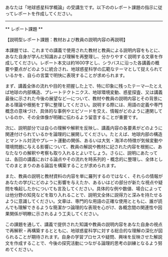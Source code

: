 あなたは「地球惑星科学概論」の受講生です。以下ののレポート課題の指示に従ってレポートを作成してください。

---------------------------------------
** レポート課題 **

【説明型レポート課題：教材および教員の説明内容の再説明】

本課題では、これまでの講義で使用された教材と教員による説明内容をもとに、あなた自身が学んだ知識および理解を再整理し、分かりやすく説明する文章を作成してください。レポート本文は約1600字とし、シラバスに沿った各講義の概要や要点がどのように統合され、地球惑星科学の広範なテーマとして捉えられているかを、自らの言葉で明快に表現することが求められます。

まず、講義全体の流れや目的を把握した上で、特に印象に残ったテーマ—たとえば地球の内部構造、プレートテクトニクス、地球環境変動、惑星探査、又は講義最後に示された今後の展望など—について、教材や教員の説明内容とその背景にある理論や根拠を丁寧に整理してください。説明する際には、用語の定義や専門概念の意味づけ、具体的な事例やエピソードを交え、情報がどのように連関しているのか、その全体像が明確に伝わるよう留意することが重要です。

次に、説明部分では自らの理解や解釈を反映し、講義内容の各要素がどのように関連付けられているかを論理的に展開してください。たとえば、地球内部の構造とマントル対流やプレート運動の関係、あるいは大気・海洋の特徴が気候変動や環境問題に与える影響について、教員の解説や教材に記された内容を根拠に、あなたなりの解釈や考察も取り入れるとよいでしょう。さらに、説明にあたっては、各回の講義における論点やその流れを時系列的・概念的に整理し、全体としてのまとまりのある論旨を構築することが求められます。

また、教員の説明と教材資料の内容を単に羅列するのではなく、それらの情報があなたの学びにどのように影響を与えたか、あるいはどの部分が新たな視点や疑問を喚起したかについても言及してください。具体的な例や数値、場合によっては他分野の知見などを取り入れることで、説明文全体に説得力と深みを持たせるように意識してください。文章は、専門的な用語の正確な使用とともに、誰が読んでも理解できるような簡潔かつ論理的な表現を心がけ、各概念間の関連性や因果関係が明瞭に示されるよう工夫してください。

この課題を通して、講義で提供された知識や教員の説明内容をあなた自身の視点で再解釈・再構築するとともに、地球惑星科学に対する総合的な理解の深化が図られることが期待されます。自身の学習プロセスや疑問、興味を反映させた解説文を作成することで、今後の探究活動につながる論理的思考の訓練となるよう努めてください。